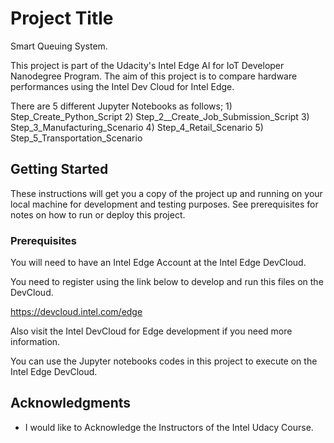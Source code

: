 # Project Title

Smart Queuing System.

This project is part of the Udacity's Intel Edge AI for IoT Developer Nanodegree Program. The aim of this project is to compare hardware performances using the Intel Dev Cloud for Intel Edge.

There are 5 different Jupyter Notebooks as follows;
    1) Step_Create_Python_Script
    2) Step_2__Create_Job_Submission_Script
    3) Step_3_Manufacturing_Scenario
    4) Step_4_Retail_Scenario
    5) Step_5_Transportation_Scenario

## Getting Started

These instructions will get you a copy of the project up and running on your local machine for development and testing purposes. See prerequisites for notes on how to run or deploy this project.

### Prerequisites

You will need to have an Intel Edge Account at the Intel Edge DevCloud.

You need to register using the link below to develop and run this files on the DevCloud.

https://devcloud.intel.com/edge

Also visit the Intel DevCloud for Edge development if you need more information.

You can use the Jupyter notebooks codes in this project to execute on the Intel Edge DevCloud. 

## Acknowledgments

* I would like to Acknowledge the Instructors of the Intel Udacy Course.
